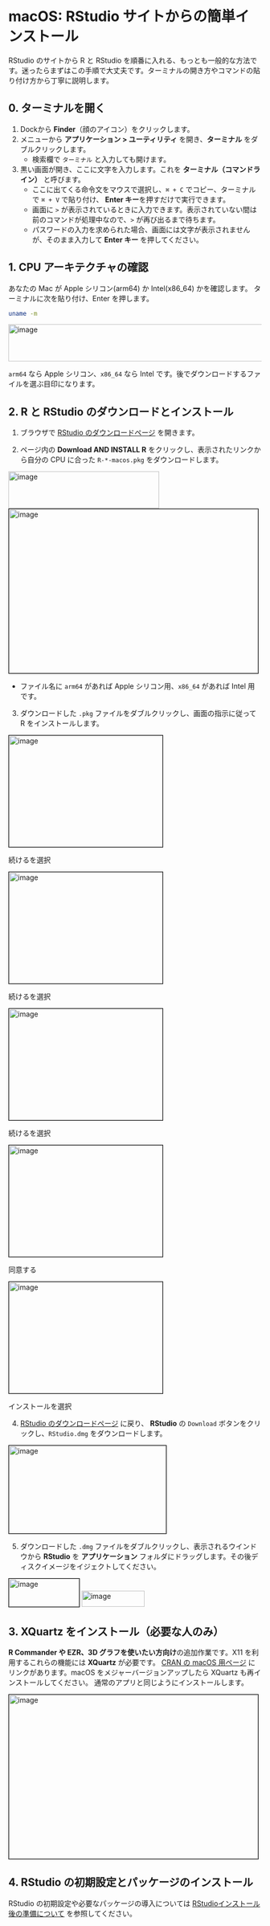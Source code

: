 # macOS: RStudio サイトからの簡単インストール

RStudio のサイトから R と RStudio を順番に入れる、もっとも一般的な方法です。迷ったらまずはこの手順で大丈夫です。ターミナルの開き方やコマンドの貼り付け方から丁寧に説明します。

## 0. ターミナルを開く

1. Dockから **Finder**（顔のアイコン）をクリックします。
2. メニューから **アプリケーション > ユーティリティ** を開き、**ターミナル** をダブルクリックします。
   - 検索欄で `ターミナル` と入力しても開けます。
3. 黒い画面が開き、ここに文字を入力します。これを **ターミナル（コマンドライン）** と呼びます。
   - ここに出てくる命令文をマウスで選択し、`⌘ + C` でコピー、ターミナルで `⌘ + V` で貼り付け、
     **Enter キー**を押すだけで実行できます。
   - 画面に `>` が表示されているときに入力できます。表示されていない間は前のコマンドが処理中なので、`>` が再び出るまで待ちます。
   - パスワードの入力を求められた場合、画面には文字が表示されませんが、そのまま入力して **Enter キー** を押してください。

## 1. CPU アーキテクチャの確認

あなたの Mac が Apple シリコン(arm64) か Intel(x86_64) かを確認します。
ターミナルに次を貼り付け、Enter を押します。

```bash
uname -m
```

<img width="525" height="74" alt="image" src="https://github.com/user-attachments/assets/4ea605f2-b5d1-4f56-ad72-a439455bc091" />


`arm64` なら Apple シリコン、`x86_64` なら Intel です。後でダウンロードするファイルを選ぶ目印になります。

## 2. R と RStudio のダウンロードとインストール

1. ブラウザで [RStudio のダウンロードページ](https://posit.co/download/rstudio-desktop/) を開きます。


2. ページ内の **Download AND INSTALL R** をクリックし、表示されたリンクから自分の CPU に合った `R-*-macos.pkg` をダウンロードします。


<img width="300" height="74" alt="image" src="https://github.com/user-attachments/assets/34acf8db-edb0-4421-ba28-6f8fc3875970" />


<img width="496" height="327" alt="image" src="https://github.com/user-attachments/assets/2bc31002-4ebb-4462-83ae-7c5331b478df" style="border: 1px solid #000;" />

   - ファイル名に `arm64` があれば Apple シリコン用、`x86_64` があれば Intel 用です。

3. ダウンロードした `.pkg` ファイルをダブルクリックし、画面の指示に従って R をインストールします。

<img width="306" height="222" alt="image" src="https://github.com/user-attachments/assets/498f3dfd-b3b8-44a5-84bd-21723c042000" style="border: 1px solid #000;" />

続けるを選択

<img width="306" height="222" alt="image" src="https://github.com/user-attachments/assets/7b39eb77-a4d3-4722-ad4c-63e25b6a7e6c" style="border: 1px solid #000;" />

続けるを選択

<img width="306" height="222" alt="image" src="https://github.com/user-attachments/assets/c18477fb-8802-42c2-8de7-ae538ba52a6e" style="border: 1px solid #000;" />

続けるを選択

<img width="306" height="222" alt="image" src="https://github.com/user-attachments/assets/c341f590-640a-455d-8b14-16cd335de39a" style="border: 1px solid #000;" />

同意する

<img width="306" height="222" alt="image" src="https://github.com/user-attachments/assets/efcf5268-85a1-4b44-b607-97a79fc9b97b" style="border: 1px solid #000;" />

インストールを選択

4. [RStudio のダウンロードページ](https://posit.co/download/rstudio-desktop/) に戻り、 **RStudio** の `Download` ボタンをクリックし、`RStudio.dmg` をダウンロードします。
<img width="313" height="175" alt="image" src="https://github.com/user-attachments/assets/00409251-9fe1-47ab-a014-07433421628c" style="border: 1px solid #000;" />

5. ダウンロードした `.dmg` ファイルをダブルクリックし、表示されるウインドウから **RStudio** を **アプリケーション** フォルダにドラッグします。その後ディスクイメージをイジェクトしてください。
<img width="140" height="56" alt="image" src="https://github.com/user-attachments/assets/9816a752-b003-4536-8140-58ae54bce47f" style="border: 1px solid #000;" />

<img width="125" height="32" alt="image" src="https://github.com/user-attachments/assets/d7af3fc8-cb49-4ad3-a8da-924ded90b3f0" />


## 3. XQuartz をインストール（必要な人のみ）

**R Commander や EZR、3D グラフを使いたい方向け**の追加作業です。X11 を利用するこれらの機能には **XQuartz** が必要です。
[CRAN の macOS 用ページ](https://cran.rstudio.com/bin/macosx/) にリンクがあります。macOS をメジャーバージョンアップしたら XQuartz も再インストールしてください。
通常のアプリと同じようにインストールします。

<img width="496" height="327" alt="image" src="https://github.com/user-attachments/assets/1071ae0c-391e-4241-9954-b3bd31f2c2e2" style="border: 1px solid #000;" />


## 4. RStudio の初期設定とパッケージのインストール

RStudio の初期設定や必要なパッケージの導入については [RStudioインストール後の準備について](rstudio-post-install.md) を参照してください。
